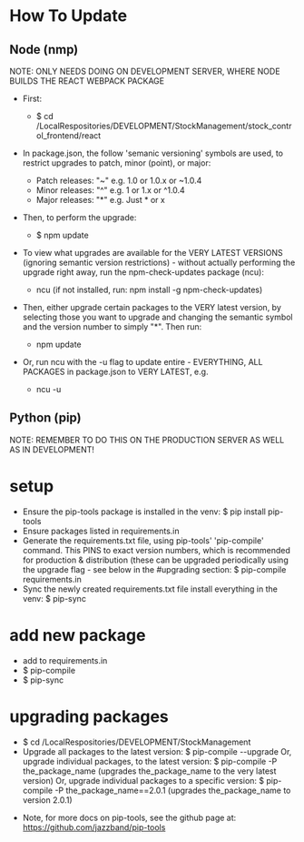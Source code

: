 How To Update
=============

## Node (nmp)
NOTE: ONLY NEEDS DOING ON DEVELOPMENT SERVER, WHERE NODE BUILDS THE REACT WEBPACK PACKAGE

- First:
    - $ cd /LocalRespositories/DEVELOPMENT/StockManagement/stock_control_frontend/react
- In package.json, the follow 'semanic versioning' symbols are used, to restrict upgrades 
to patch, minor (point), or major:
    
    - Patch releases: "~" e.g. 1.0 or 1.0.x or ~1.0.4
    - Minor releases: "^" e.g. 1 or 1.x or ^1.0.4
    - Major releases: "*" e.g. Just * or x

- Then, to perform the upgrade:
    - $ npm update
    
- To view what upgrades are available for the VERY LATEST VERSIONS (ignoring semantic version
restrictions) - without actually performing the upgrade right away, run the npm-check-updates package (ncu):
    - ncu (if not installed, run: npm install -g npm-check-updates)
    
- Then, either upgrade certain packages to the VERY latest version, by selecting those you want to upgrade
and changing the semantic symbol and the version number to simply "*". Then run:

    - npm update
    
- Or, run ncu with the -u flag to update entire  - EVERYTHING, ALL PACKAGES in package.json to VERY LATEST, e.g.
   
    - ncu -u
    
## Python (pip)

NOTE: REMEMBER TO DO THIS ON THE PRODUCTION SERVER AS WELL AS IN DEVELOPMENT!

# setup
- Ensure the pip-tools package is installed in the venv:
    $ pip install pip-tools
- Ensure packages listed in requirements.in
- Generate the requirements.txt file, using pip-tools' 'pip-compile' command. This PINS to exact version numbers,
which is recommended for production & distribution (these can be upgraded periodically using the upgrade flag - 
see below in the #upgrading section:
    $ pip-compile requirements.in
- Sync the newly created requirements.txt file install everything in the venv:
    $ pip-sync
    
# add new package
- add to requirements.in
- $ pip-compile
- $ pip-sync
    
# upgrading packages
- $ cd /LocalRespositories/DEVELOPMENT/StockManagement
- Upgrade all packages to the latest version:
    $ pip-compile --upgrade
  Or, upgrade individual packages, to the latest version:
    $ pip-compile -P the_package_name (upgrades the_package_name to the very latest version)
  Or, upgrade individual packages to a specific version:
    $ pip-compile -P the_package_name==2.0.1 (upgrades the_package_name to version 2.0.1)
    
* Note, for more docs on pip-tools, see the github page at: https://github.com/jazzband/pip-tools